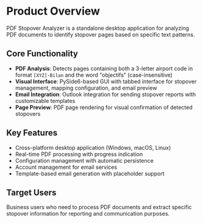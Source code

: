 # Product Overview

PDF Stopover Analyzer is a standalone desktop application for analyzing PDF documents to identify stopover pages based on specific text patterns.

## Core Functionality
- **PDF Analysis**: Detects pages containing both a 3-letter airport code in format `[XYZ]-Bilan` and the word "objectifs" (case-insensitive)
- **Visual Interface**: PySide6-based GUI with tabbed interface for stopover management, mapping configuration, and email preview
- **Email Integration**: Outlook integration for sending stopover reports with customizable templates
- **Page Preview**: PDF page rendering for visual confirmation of detected stopovers

## Key Features
- Cross-platform desktop application (Windows, macOS, Linux)
- Real-time PDF processing with progress indication
- Configuration management with automatic persistence
- Account management for email services
- Template-based email generation with placeholder support

## Target Users
Business users who need to process PDF documents and extract specific stopover information for reporting and communication purposes.